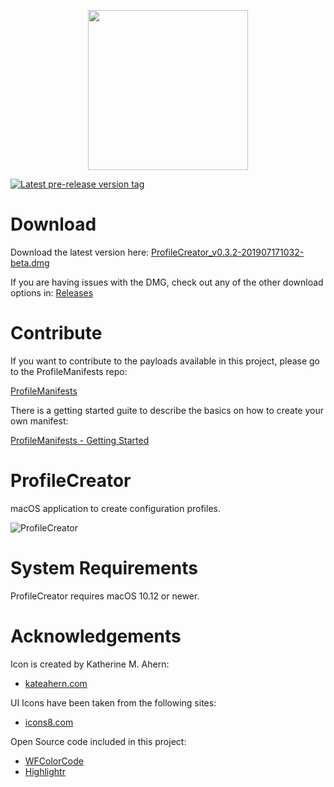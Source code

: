<p align="center">
  <img width="256" height="256" src="https://github.com/erikberglund/ProfileCreator/blob/master/resources/wiki/256.png">
</p>

[![Latest pre-release version tag](https://img.shields.io/github/tag-date/erikberglund/ProfileCreator.svg)](https://github.com/erikberglund/ProfileCreator/releases/latest)

# Download

Download the latest version here: [ProfileCreator_v0.3.2-201907171032-beta.dmg](https://github.com/ProfileCreator/ProfileCreator/releases/download/v0.3.2/ProfileCreator_v0.3.2-201907171032-beta.dmg)

If you are having issues with the DMG, check out any of the other download options in: [Releases](https://github.com/erikberglund/ProfileCreator/releases)

# Contribute

If you want to contribute to the payloads available in this project, please go to the ProfileManifests repo:

[ProfileManifests](https://github.com/erikberglund/ProfileManifests)

There is a getting started guite to describe the basics on how to create your own manifest:

[ProfileManifests - Getting Started](https://github.com/erikberglund/ProfileManifests/wiki/Getting-Started)

# ProfileCreator
macOS application to create configuration profiles.

![ProfileCreator](https://github.com/erikberglund/ProfileCreator/blob/master/resources/screenshots/ProfileCreator.png)

# System Requirements
ProfileCreator requires macOS 10.12 or newer.

# Acknowledgements

Icon is created by Katherine M. Ahern:

* [kateahern.com](https://kateahern.com)

UI Icons have been taken from the following sites:

* [icons8.com](https://icons8.com)

Open Source code included in this project:

* [WFColorCode](https://github.com/1024jp/WFColorCode)
* [Highlightr](https://github.com/raspu/Highlightr)
